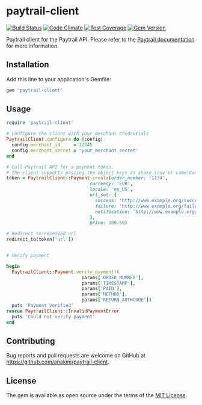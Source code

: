 # paytrail-client

[![Build Status](https://travis-ci.org/anakinj/paytrail-client.svg?branch=master)](https://travis-ci.org/anakinj/paytrail-client) [![Code Climate](https://codeclimate.com/github/anakinj/paytrail-client/badges/gpa.svg)](https://codeclimate.com/github/anakinj/paytrail-client) [![Test Coverage](https://codeclimate.com/github/anakinj/paytrail-client/badges/coverage.svg)](https://codeclimate.com/github/anakinj/paytrail-client/coverage) [![Gem Version](https://badge.fury.io/rb/paytrail-client.svg)](https://badge.fury.io/rb/paytrail-client)

Paytrail client for the Paytrail API. Please refer to the [Paytrail documentation](http://docs.paytrail.com/) for more information.

## Installation

Add this line to your application's Gemfile:

```ruby
gem 'paytrail-client'
```

## Usage

```ruby
require 'paytrail-client'

# Configure the client with your merchant credentials
PaytrailClient.configure do |config|
  config.merchant_id     = 12345
  config.merchant_secret = 'your_merchant_secret'
end

# Call Paytrail API for a payment token.
# The client supports passing the object keys as snake_case or camelCase.
token = PaytrailClient::Payment.create(order_number: '1234',
                               currency: 'EUR',
                               locale: 'en_US',
                               url_set: {
                                 success: 'http://www.example.org/success',
                                 failure: 'http://www.example.org/failure',
                                 notification: 'http://www.example.org/notification'
                               },
                               price: 100.50)

# Redirect to received url
redirect_to(token['url'])


# Verify payment

begin
  PaytrailClient::Payment.verify_payment!(
                            params['ORDER_NUMBER'],
                            params['TIMESTAMP'],
                            params['PAID'],
                            params['METHOD'],
                            params['RETURN_AUTHCODE'])
  puts 'Payment verified'
rescue PaytrailClient::InvalidPaymentError
  puts 'Could not verify payment'
end

```

## Contributing

Bug reports and pull requests are welcome on GitHub at https://github.com/anakinj/paytrail-client.

## License

The gem is available as open source under the terms of the [MIT License](http://opensource.org/licenses/MIT).
